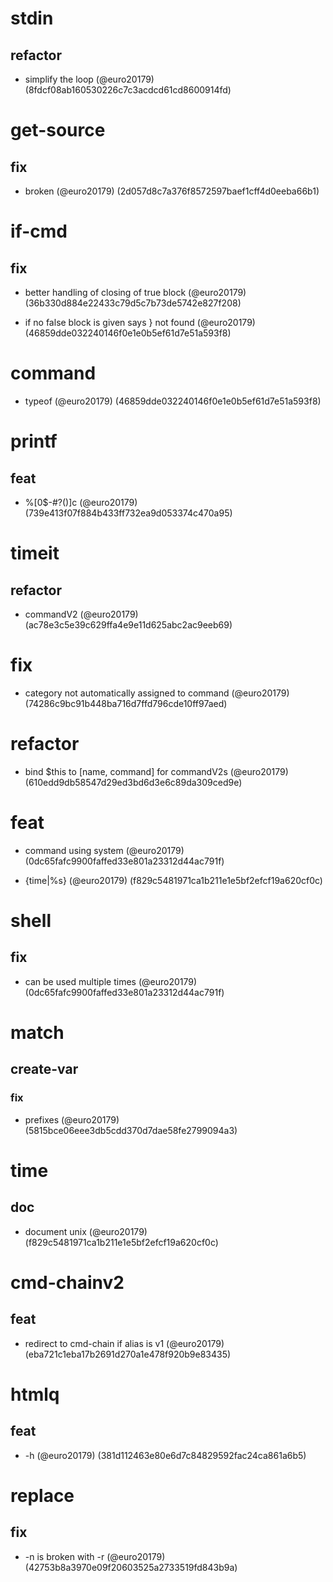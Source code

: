 # stdin

## refactor

* simplify the loop (@euro20179) (8fdcf08ab160530226c7c3acdcd61cd8600914fd)


# get-source

## fix

* broken (@euro20179) (2d057d8c7a376f8572597baef1cff4d0eeba66b1)


# if-cmd

## fix

* better handling of closing of true block (@euro20179) (36b330d884e22433c79d5c7b73de5742e827f208)

* if no false block is given says } not found (@euro20179) (46859dde032240146f0e1e0b5ef61d7e51a593f8)


# command

* typeof (@euro20179) (46859dde032240146f0e1e0b5ef61d7e51a593f8)


# printf

## feat

* %[0$-#?()]c (@euro20179) (739e413f07f884b433ff732ea9d053374c470a95)


# timeit

## refactor

* commandV2 (@euro20179) (ac78e3c5e39c629ffa4e9e11d625abc2ac9eeb69)


# fix

* category not automatically assigned to command (@euro20179) (74286c9bc91b448ba716d7ffd796cde10ff97aed)


# refactor

* bind $this to [name, command] for commandV2s (@euro20179) (610edd9db58547d29ed3bd6d3e6c89da309ced9e)


# feat

* command using system (@euro20179) (0dc65fafc9900faffed33e801a23312d44ac791f)

* {time|%s} (@euro20179) (f829c5481971ca1b211e1e5bf2efcf19a620cf0c)


# shell

## fix

* can be used multiple times (@euro20179) (0dc65fafc9900faffed33e801a23312d44ac791f)


# match

## create-var

### fix

* prefixes (@euro20179) (5815bce06eee3db5cdd370d7dae58fe2799094a3)


# time

## doc

* document unix (@euro20179) (f829c5481971ca1b211e1e5bf2efcf19a620cf0c)


# cmd-chainv2

## feat

* redirect to cmd-chain if alias is v1 (@euro20179) (eba721c1eba17b2691d270a1e478f920b9e83435)


# htmlq

## feat

* -h (@euro20179) (381d112463e80e6d7c84829592fac24ca861a6b5)


# replace

## fix

* -n is broken with -r (@euro20179) (42753b8a3970e09f20603525a2733519fd843b9a)


